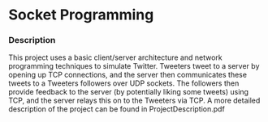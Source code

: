 # Socket Programming

### Description
This project uses a basic client/server architecture and network programming techniques to simulate Twitter. Tweeters 
tweet to a server by opening up TCP connections, and the server then communicates these tweets to a Tweeters followers
over UDP sockets. The followers then provide feedback to the server (by potentially liking some tweets) using TCP,
and the server relays this on to the Tweeters via TCP. A more detailed description of the project can be found in 
ProjectDescription.pdf

 
